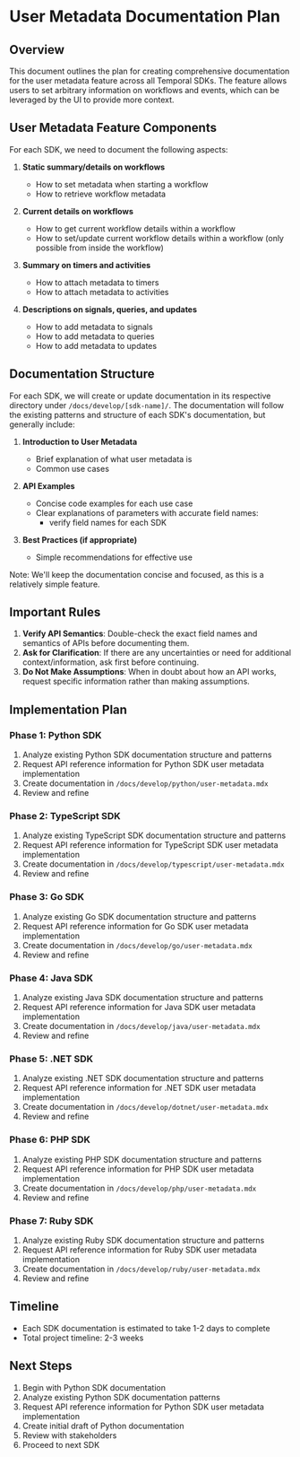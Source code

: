 # User Metadata Documentation Plan

## Overview
This document outlines the plan for creating comprehensive documentation for the user metadata feature across all Temporal SDKs. The feature allows users to set arbitrary information on workflows and events, which can be leveraged by the UI to provide more context.

## User Metadata Feature Components
For each SDK, we need to document the following aspects:

1. **Static summary/details on workflows**
   - How to set metadata when starting a workflow
   - How to retrieve workflow metadata

2. **Current details on workflows**
   - How to get current workflow details within a workflow
   - How to set/update current workflow details within a workflow (only possible from inside the workflow)

3. **Summary on timers and activities**
   - How to attach metadata to timers
   - How to attach metadata to activities

4. **Descriptions on signals, queries, and updates**
   - How to add metadata to signals
   - How to add metadata to queries
   - How to add metadata to updates

## Documentation Structure
For each SDK, we will create or update documentation in its respective directory under `/docs/develop/[sdk-name]/`. The documentation will follow the existing patterns and structure of each SDK's documentation, but generally include:

1. **Introduction to User Metadata**
   - Brief explanation of what user metadata is
   - Common use cases

2. **API Examples**
   - Concise code examples for each use case
   - Clear explanations of parameters with accurate field names:
     - verify field names for each SDK

3. **Best Practices (if appropriate)**
   - Simple recommendations for effective use

Note: We'll keep the documentation concise and focused, as this is a relatively simple feature.

## Important Rules
1. **Verify API Semantics**: Double-check the exact field names and semantics of APIs before documenting them.
2. **Ask for Clarification**: If there are any uncertainties or need for additional context/information, ask first before continuing.
3. **Do Not Make Assumptions**: When in doubt about how an API works, request specific information rather than making assumptions.

## Implementation Plan

### Phase 1: Python SDK
1. Analyze existing Python SDK documentation structure and patterns
2. Request API reference information for Python SDK user metadata implementation
3. Create documentation in `/docs/develop/python/user-metadata.mdx`
4. Review and refine

### Phase 2: TypeScript SDK
1. Analyze existing TypeScript SDK documentation structure and patterns
2. Request API reference information for TypeScript SDK user metadata implementation
3. Create documentation in `/docs/develop/typescript/user-metadata.mdx`
4. Review and refine

### Phase 3: Go SDK
1. Analyze existing Go SDK documentation structure and patterns
2. Request API reference information for Go SDK user metadata implementation
3. Create documentation in `/docs/develop/go/user-metadata.mdx`
4. Review and refine

### Phase 4: Java SDK
1. Analyze existing Java SDK documentation structure and patterns
2. Request API reference information for Java SDK user metadata implementation
3. Create documentation in `/docs/develop/java/user-metadata.mdx`
4. Review and refine

### Phase 5: .NET SDK
1. Analyze existing .NET SDK documentation structure and patterns
2. Request API reference information for .NET SDK user metadata implementation
3. Create documentation in `/docs/develop/dotnet/user-metadata.mdx`
4. Review and refine

### Phase 6: PHP SDK
1. Analyze existing PHP SDK documentation structure and patterns
2. Request API reference information for PHP SDK user metadata implementation
3. Create documentation in `/docs/develop/php/user-metadata.mdx`
4. Review and refine

### Phase 7: Ruby SDK
1. Analyze existing Ruby SDK documentation structure and patterns
2. Request API reference information for Ruby SDK user metadata implementation
3. Create documentation in `/docs/develop/ruby/user-metadata.mdx`
4. Review and refine

## Timeline
- Each SDK documentation is estimated to take 1-2 days to complete
- Total project timeline: 2-3 weeks

## Next Steps
1. Begin with Python SDK documentation
2. Analyze existing Python SDK documentation patterns
3. Request API reference information for Python SDK user metadata implementation
4. Create initial draft of Python documentation
5. Review with stakeholders
6. Proceed to next SDK 